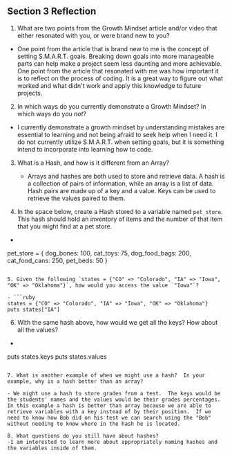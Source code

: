 ## Section 3 Reflection

1. What are two points from the Growth Mindset article and/or video that either resonated with you, or were brand new to you?

  - One point from the article that is brand new to me is the concept of setting S.M.A.R.T. goals.  Breaking down goals into more manageable parts can help make a project seem less daunting and more achievable.  One point from the article that resonated with me was how important it is to reflect on the process of coding.  It is a great way to figure out what worked and what didn't work and apply this knowledge to future projects.  

2. In which ways do you currently demonstrate a Growth Mindset? In which ways do you _not_?

  - I currently demonstrate a growth mindset by understanding mistakes are essential to learning and not being afraid to seek help when I need it.  I do not currently utilize S.M.A.R.T. when setting goals, but it is something intend to incorporate into learning how to code.  

3. What is a Hash, and how is it different from an Array?

    - Arrays and hashes are both used to store and retrieve data.  A hash is a collection of pairs of information, while an array is a list of data.  Hash pairs are made up of a key and a value.  Keys can be used to retrieve the values paired to them.   

4. In the space below, create a Hash stored to a variable named `pet_store`.  This hash should hold an inventory of items and the number of that item that you might find at a pet store.

  - ```ruby
  pet_store = {
    dog_bones: 100,
    cat_toys: 75,
    dog_food_bags: 200,
    cat_food_cans: 250,
    pet_beds: 50
  }
  ```

5. Given the following `states = {"CO" => "Colorado", "IA" => "Iowa", "OK" => "Oklahoma"}`, how would you access the value `"Iowa"`?

  - ```ruby
  states = {"CO" => "Colorado", "IA" => "Iowa", "OK" => "Oklahoma"}
  puts states["IA"]
  ```

6. With the same hash above, how would we get all the keys?  How about all the values?

  - ```ruby
  puts states.keys
  puts states.values
  ```

7. What is another example of when we might use a hash?  In your example, why is a hash better than an array?

  - We might use a hash to store grades from a test.  The keys would be the students' names and the values would be their grades percentages.  In this example a hash is better than array because we are able to retrieve variables with a key instead of by their position.  If we need to know how Bob did on his test we can search using the "Bob" without needing to know where in the hash he is located.    

8. What questions do you still have about hashes?
  -I am interested to learn more about appropriately naming hashes and the variables inside of them. 
